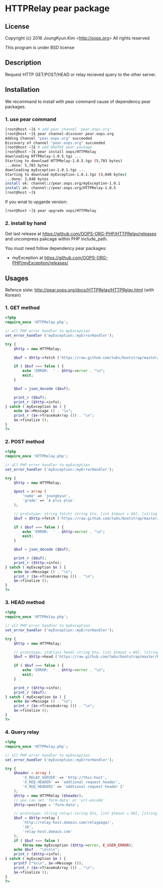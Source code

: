 # HTTPRelay pear package

## License

Copyright (c) 2016 JoungKyun.Kim &lt;http://oops.org&gt; All rights reserved

This program is under BSD license

## Description

Request HTTP GET/POST/HEAD or relay recieved query to the other server.

## Installation

We recommand to install with pear command cause of dependency pear packages.

### 1. use pear command

```bash
[root@host ~]$ # add pear channel 'pear.oops.org'
[root@host ~]$ pear channel-discover pear.oops.org
Adding Channel "pear.oops.org" succeeded
Discovery of channel "pear.oops.org" succeeded
[root@host ~]$ # add OAUTH2 pear package
[root@host ~]$ pear install oops/HTTPRelay
downloading HTTPRelay-1.0.5.tgz ...
Starting to download HTTPRelay-1.0.5.tgz (5,783 bytes)
...done: 5,783 bytes
downloading myException-1.0.1.tgz ...
Starting to download myException-1.0.1.tgz (3,048 bytes)
...done: 3,048 bytes
install ok: channel://pear.oops.org/myException-1.0.1
install ok: channel://pear.oops.org/HTTPRelay-1.0.5
[root@host ~]$
```

If you wnat to upgarde version:

```bash
[root@host ~]$ pear upgrade oops/HTTPRelay
```


### 2. install by hand

Get last release at https://github.com/OOPS-ORG-PHP/HTTPRelay/releases and uncompress pakcage within PHP include_path.

You must need follow dependency pear packages:
 * myException at https://github.com/OOPS-ORG-PHP/myException/releases/

## Usages

Refence siste: http://pear.oops.org/docs/HTTPRelay/HTTPRelay.html (with Korean)


### 1. GET method

```php
<?php
require_once 'HTTPRelay.php';

// all PHP error handler to myException
set_error_handler ('myException::myErrorHandler');

try {
	$http = new HTTPRelay;

	$buf = $http->fetch ('https://raw.github.com/twbs/bootstrap/master/bower.json', 3);

	if ( $buf === false ) {
		echo 'ERROR:  ' . $http->error . "\n";
		exit;
	}

	$buf = json_decode ($buf);

	print_r ($buf);
	print_r ($http->info);
} catch ( myException $e ) {
	echo $e->Message () . "\n";
	print_r ($e->TraceAsArray ()) . "\n";
	$e->finalize ();
}
?>
```

### 2. POST method

```php
<?php
require_once 'HTTPRelay.php';

// all PHP error handler to myException
set_error_handler ('myException::myErrorHandler');

try {
	$http = new HTTPRelay;

	$post = array (
		'name' => 'joungkyun',
		'grade' => 'A plus plus'
	);

	// prototype: string fetch( string $to, [int $tmout = 60], [string $httphost = ''], [array $post = null])
	$buf = $http->fetch ('https://raw.github.com/twbs/bootstrap/master/bower.json', 3, null, $post);

	if ( $buf === false ) {
		echo 'ERROR:  ' . $http->error . "\n";
		exit;
	}

	$buf = json_decode ($buf);

	print_r ($buf);
	print_r ($http->info);
} catch ( myException $e ) {
	echo $e->Message () . "\n";
	print_r ($e->TraceAsArray ()) . "\n";
	$e->finalize ();
}
?>
```

### 3. HEAD method

```php
<?php
require_once 'HTTPRelay.php';

// all PHP error handler to myException
set_error_handler ('myException::myErrorHandler');

try {
	$http = new HTTPRelay;

	// prototype: stdClass head( string $to, [int $tmout = 60], [string $httphost = ''])
	$buf = $http->head ('https://raw.github.com/twbs/bootstrap/master/bower.json', 3);

	if ( $buf === false ) {
		echo 'ERROR:  ' . $http->error . "\n";
		exit;
	}

	print_r ($http->info);
	print_r ($buf);
} catch ( myException $e ) {
	echo $e->Message () . "\n";
	print_r ($e->TraceAsArray ()) . "\n";
	$e->finalize ();
}
?>
```

### 4. Query relay

```php
<?php
require_once 'HTTPRelay.php';

// all PHP error handler to myException
set_error_handler ('myException::myErrorHandler');

try {
	$header = array (
		'X_RELAY_SERVER' => 'http://this-host',
		'X_REQ_HEADER' => 'addtional request header',
		'X_REQ_HEADER2' => 'addtional request header 2'
	);
	$http = new HTTPRelay ($header);
	// you can set 'form-data' or 'url-encode'
	$http->posttype = 'form-data';

	// prototype: string relay( string $to, [int $tmout = 60], [string $httphost = ''])
	$buf = $http->relay (
		'http://relay-host.domain.com/relaypage/',
		'10',
		'relay-host.domain.com'
	);
	if ( $buf === false )
		throw new myException ($http->error, E_USER_ERROR);
	echo $buf . "\n\n\n";
	print_r ($http->info);
} catch ( myException $e ) {
	printf ("%s\n", $e->Message ());
	print_r ($e->TraceAsArray ()) . "\n";
	$e->finalize ();
}
?>
```
